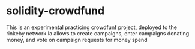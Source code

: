 # solidity-crowdfund

This is an experimental practicing crowdfunf project, deployed to the rinkeby network
Ia allows to create campaigns, enter campaigns donating money, and vote on campaign requests for money spend
